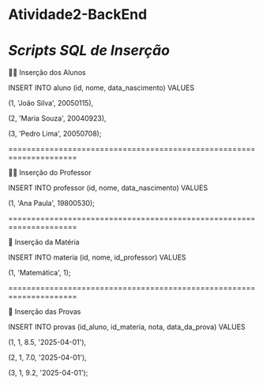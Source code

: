 # Atividade2-BackEnd

*Scripts SQL de Inserção*
=====================================================================
👨‍🎓 Inserção dos Alunos

INSERT INTO aluno (id, nome, data_nascimento) VALUES

(1, 'João Silva', 20050115),

(2, 'Maria Souza', 20040923),

(3, 'Pedro Lima', 20050708);

=====================================================================

👩‍🏫 Inserção do Professor

INSERT INTO professor (id, nome, data_nascimento) VALUES

(1, 'Ana Paula', 19800530);

=====================================================================

📘 Inserção da Matéria

INSERT INTO materia (id, nome, id_professor) VALUES

(1, 'Matemática', 1);

=====================================================================

🧾 Inserção das Provas

INSERT INTO provas (id_aluno, id_materia, nota, data_da_prova) VALUES

(1, 1, 8.5, '2025-04-01'),

(2, 1, 7.0, '2025-04-01'),

(3, 1, 9.2, '2025-04-01');

